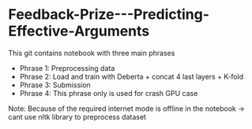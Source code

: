 # Feedback-Prize---Predicting-Effective-Arguments

This git contains notebook with three main phrases
- Phrase 1: Preprocessing data
- Phrase 2: Load and train with Deberta + concat 4 last layers + K-fold
- Phrase 3: Submission
- Phrase 4: This phrase only is used for crash GPU case

Note: Because of the required internet mode is offline in the notebook -> cant use nltk library to preprocess dataset
